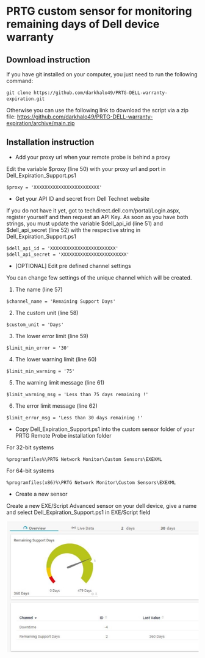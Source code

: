 # PRTG custom sensor for monitoring remaining days of Dell device warranty

## Download instruction
If you have git installed on your computer, you just need to run the following command:
```
git clone https://github.com/darkhalo49/PRTG-DELL-warranty-expiration.git
```

Otherwise you can use the following link to download the script via a zip file:
https://github.com/darkhalo49/PRTG-DELL-warranty-expiration/archive/main.zip

## Installation instruction
* Add your proxy url when your remote probe is behind a proxy

Edit the variable $proxy (line 50) with your proxy url and port in Dell_Expiration_Support.ps1

```
$proxy = 'XXXXXXXXXXXXXXXXXXXXXXXX'
```

* Get your API ID and secret from Dell Technet website

If you do not have it yet, got to techdirect.dell.com/portal/Login.aspx, register yourself and then request an API Key.
As soon as you have both strings, you must update the variable $dell_api_id (line 51) and $dell_api_secret (line 52) with the respective string in Dell_Expiration_Support.ps1

```
$dell_api_id = 'XXXXXXXXXXXXXXXXXXXXXXXX'
$dell_api_secret = 'XXXXXXXXXXXXXXXXXXXXXXXX'
```

* [OPTIONAL] Edit pre defined channel settings 

You can change few settings of the unique channel which will be created. 
1. The name (line 57)
```
$channel_name = 'Remaining Support Days'
```

2. The custom unit (line 58)
```
$custom_unit = 'Days'
```

3. The lower error limit (line 59)
```
$limit_min_error = '30'
```

4. The lower warning limit (line 60)
```
$limit_min_warning = '75'
```

5. The warning limit message (line 61)
```
$limit_warning_msg = 'Less than 75 days remaining !'
```

6. The error limit message (line 62)
```
$limit_error_msg = 'Less than 30 days remaining !'
```

* Copy Dell_Expiration_Support.ps1 into the custom sensor folder of your PRTG Remote Probe installation folder

For 32-bit systems
```
%programfiles%\PRTG Network Monitor\Custom Sensors\EXEXML
```

For 64-bit systems 
```
%programfiles(x86)%\PRTG Network Monitor\Custom Sensors\EXEXML
```

* Create a new sensor

Create a new EXE/Script Advanced sensor on your dell device, give a name and select Dell_Expiration_Support.ps1 in EXE/Script field



![alt text](https://github.com/darkhalo49/PRTG-DELL-warranty-expiration/blob/main/Images/Remaining_Support_Days_PRTG_DELL.jpg?raw=true)
